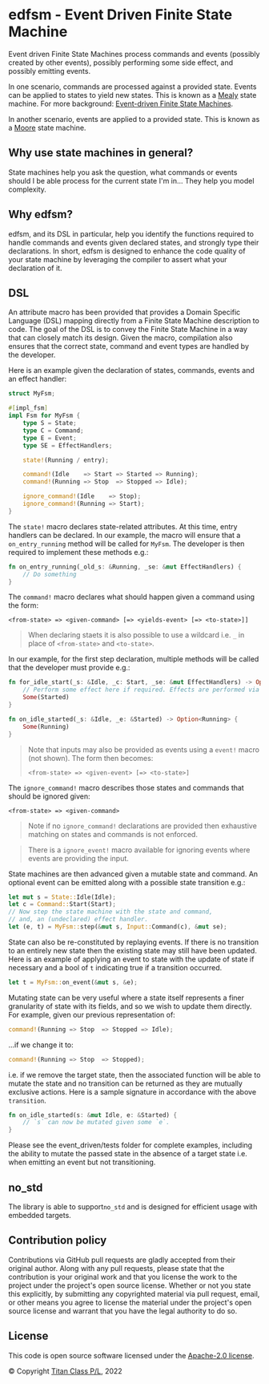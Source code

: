 edfsm - Event Driven Finite State Machine
===

Event driven Finite State Machines process commands and events (possibly created by other
events), possibly performing some side effect, and possibly emitting events.

In one scenario, commands are processed against a provided state. Events can be applied to states
to yield new states. This is known as a [Mealy](https://en.wikipedia.org/wiki/Mealy_machine) state machine. For more background: [Event-driven Finite State Machines](http://christopherhunt-software.blogspot.com/2021/02/event-driven-finite-state-machines.html).

In another scenario, events are applied to a provided state. This is known as a [Moore](https://en.wikipedia.org/wiki/Moore_machine)
state machine.

Why use state machines in general?
---

State machines help you ask the question, what commands or events should I be able process for the current state I'm in...
They help you model complexity.

Why edfsm?
---

edfsm, and its DSL in particular, help you identify the functions required to handle commands and events given
declared states, and strongly type their declarations. In short, edfsm is designed to enhance the code quality 
of your state machine by leveraging the compiler to assert what your declaration of it.

DSL
---

An attribute macro has been provided that provides a Domain Specific Language (DSL) mapping directly
from a Finite State Machine description to code. The goal of the DSL is to convey the Finite
State Machine in a way that can closely match its design. Given the macro, compilation also ensures that the correct
state, command and event types are handled by the developer.

Here is an example given the declaration of states, commands, events and an effect handler:

```rust
struct MyFsm;

#[impl_fsm]
impl Fsm for MyFsm {
    type S = State;
    type C = Command;
    type E = Event;
    type SE = EffectHandlers;

    state!(Running / entry);

    command!(Idle    => Start => Started => Running);
    command!(Running => Stop  => Stopped => Idle);

    ignore_command!(Idle    => Stop);
    ignore_command!(Running => Start);
}
```

The `state!` macro declares state-related attributes. At this time, entry 
handlers can be declared. In our example, the macro will ensure that a `on_entry_running`
method will be called for `MyFsm`. The developer is then
required to implement these methods e.g.:

```rust
fn on_entry_running(_old_s: &Running, _se: &mut EffectHandlers) {
    // Do something
}
```

The `command!` macro declares what should happen given a command using the form:

```
<from-state> => <given-command> [=> <yields-event> [=> <to-state>]]
```

> When declaring staets it is also possible to use a wildcard i.e. `_` in place of `<from-state>` and `<to-state>`.

In our example, for the first step declaration, multiple methods will be called that the developer must provide e.g.:

```rust
fn for_idle_start(_s: &Idle, _c: Start, _se: &mut EffectHandlers) -> Option<Started> {
    // Perform some effect here if required. Effects are performed via the EffectHandler
    Some(Started)
}

fn on_idle_started(_s: &Idle, _e: &Started) -> Option<Running> {
    Some(Running)
}
```

> Note that inputs may also be provided as events using a `event!` macro (not shown). The form then becomes:
> 
> ```
> <from-state> => <given-event> [=> <to-state>]
> ```

The `ignore_command!` macro describes those states and commands that should be ignored given:

```
<from-state> => <given-command>
```

> Note if no `ignore_command!` declarations are provided then exhaustive matching on states and commands is not enforced.

> There is a `ignore_event!` macro available for ignoring events where events are providing the input.

State machines are then advanced given a mutable state and command. An optional event can be
emitted along with a possible state transition e.g.:

```rust
let mut s = State::Idle(Idle);
let c = Command::Start(Start);
// Now step the state machine with the state and command,
// and, an (undeclared) effect handler.
let (e, t) = MyFsm::step(&mut s, Input::Command(c), &mut se);
```

State can also be re-constituted by replaying events. If there is no transition to an entirely
new state then the existing state may still have been updated.
Here is an example of applying an event to state with the update of state
if necessary and a bool of `t` indicating true if a transition occurred.

```rust
let t = MyFsm::on_event(&mut s, &e);
```

Mutating state can be very useful where a state itself represents
a finer granularity of state with its fields, and so we wish to update them directly. 
For example, given our previous representation of:

```rust
command!(Running => Stop  => Stopped => Idle);
```

...if we change it to:

```rust
command!(Running => Stop  => Stopped);
```

i.e. if we remove the target state, then the associated function will be able to mutate the
state and no transition can be returned as they are mutually exclusive actions. Here is
a sample signature in accordance with the above `transition`.

```rust
fn on_idle_started(s: &mut Idle, e: &Started) {
    // `s` can now be mutated given some `e`.
}
```

Please see the event_driven/tests folder for complete examples, including the ability to mutate
the passed state in the absence of a target state i.e. when emitting an event but not
transitioning.

no_std
---

The library is able to support`no_std` and is designed for efficient usage with embedded targets.

## Contribution policy

Contributions via GitHub pull requests are gladly accepted from their original author. Along with any pull requests, please state that the contribution is your original work and that you license the work to the project under the project's open source license. Whether or not you state this explicitly, by submitting any copyrighted material via pull request, email, or other means you agree to license the material under the project's open source license and warrant that you have the legal authority to do so.

## License

This code is open source software licensed under the [Apache-2.0 license](./LICENSE).

© Copyright [Titan Class P/L](https://www.titanclass.com.au/), 2022
